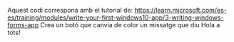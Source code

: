 Aquest codi correspona amb el tutorial de:
https://learn.microsoft.com/es-es/training/modules/write-your-first-windows10-app/3-writing-windows-forms-app
Crea un botó que canvia de color un missatge que diu Hola a tots!
